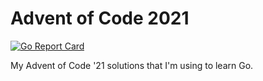 # Advent of Code 2021

[![Go Report Card](https://goreportcard.com/badge/github.com/Rubixdarcy/aoc2021)](https://goreportcard.com/report/github.com/Rubixdarcy/aoc2021)

My Advent of Code '21 solutions that I'm using to learn Go.
